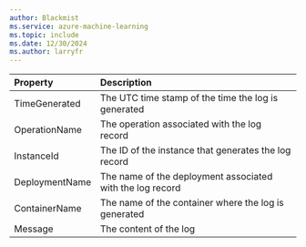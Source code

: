 ```yaml
---
author: Blackmist
ms.service: azure-machine-learning
ms.topic: include
ms.date: 12/30/2024
ms.author: larryfr
---
```


| Property | Description |
|:--- |:--- |
| TimeGenerated | The UTC time stamp of the time the log is generated |
| OperationName | The operation associated with the log record |
| InstanceId | The ID of the instance that generates the log record |
| DeploymentName | The name of the deployment associated with the log record |
| ContainerName | The name of the container where the log is generated |
| Message | The content of the log |